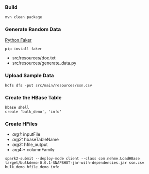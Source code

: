 ### Build 

```
mvn clean package
```

### Generate Random Data

[Python Faker](https://github.com/joke2k/faker)
```
pip install faker
```

* src/resources/doc.txt
* src/resources/generate_data.py


### Upload Sample Data

```
hdfs dfs -put src/main/resources/ssn.csv
```

### Create the HBase Table

```
hbase shell
create 'bulk_demo', 'info'
```

### Create HFiles 

* *arg1:* inputFile
* *arg2:* hbaseTableName
* *arg3:* hfile_output
* arg4:* columnFamily
```
spark2-submit --deploy-mode client --class com.nehme.LoadHBase target/bulkdemo-0.0.1-SNAPSHOT-jar-with-dependencies.jar ssn.csv bulk_demo hfile_demo info
```
